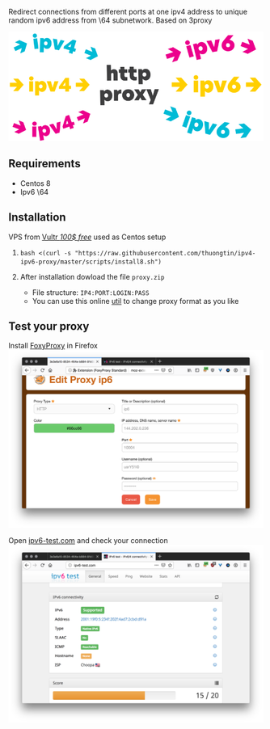 Redirect connections from different ports at one ipv4 address to unique random ipv6 address from \64 subnetwork. Based on 3proxy

![cover](cover.svg)

## Requirements
- Centos 8
- Ipv6 \64

## Installation
VPS from [Vultr *100$ free*](https://www.vultr.com/?ref=8809561) used as Centos setup

1. `bash <(curl -s "https://raw.githubusercontent.com/thuongtin/ipv4-ipv6-proxy/master/scripts/install8.sh")`

1. After installation dowload the file `proxy.zip`
   * File structure: `IP4:PORT:LOGIN:PASS`
   * You can use this online [util](http://buyproxies.org/panel/format.php
) to change proxy format as you like

## Test your proxy

Install [FoxyProxy](https://addons.mozilla.org/en-US/firefox/addon/foxyproxy-standard/) in Firefox
![Foxy](foxyproxy.png)

Open [ipv6-test.com](http://ipv6-test.com/) and check your connection
![check ip](check_ip.png)
